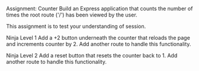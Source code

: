 Assignment: Counter
Build an Express application that counts the number of times the root route ('/') has been viewed by the user. 

This assignment is to test your understanding of session.



Ninja Level 1
Add a +2 button underneath the counter that reloads the page and increments counter by 2. Add another route to handle this functionality.

Ninja Level 2
Add a reset button that resets the counter back to 1. Add another route to handle this functionality.
